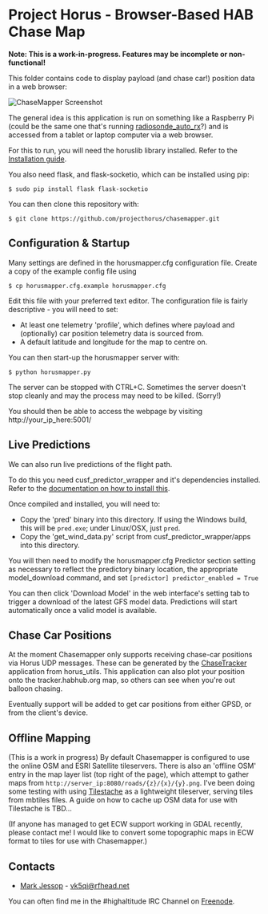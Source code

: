 # Project Horus - Browser-Based HAB Chase Map

**Note: This is a work-in-progress. Features may be incomplete or non-functional!**

This folder contains code to display payload (and chase car!) position data in a web browser:

![ChaseMapper Screenshot](https://github.com/projecthorus/chasemapper/raw/master/doc/chasemapper.jpg)

The general idea is this application is run on something like a Raspberry Pi (could be the same one that's running [radiosonde_auto_rx](https://github.com/projecthorus/radiosonde_auto_rx)?) and is accessed from a tablet or laptop computer via a web browser.

For this to run, you will need the horuslib library installed. Refer to the [Installation guide](https://github.com/projecthorus/horus_utils/wiki/1.-Dependencies-&-Installation).

You also need flask, and flask-socketio, which can be installed using pip:
```
$ sudo pip install flask flask-socketio
```

You can then clone this repository with:
```
$ git clone https://github.com/projecthorus/chasemapper.git
```

## Configuration & Startup
Many settings are defined in the horusmapper.cfg configuration file.
Create a copy of the example config file using
```
$ cp horusmapper.cfg.example horusmapper.cfg
```
Edit this file with your preferred text editor. The configuration file is fairly descriptive - you will need to set:
 * At least one telemetry 'profile', which defines where payload and (optionally) car position telemetry data is sourced from.
 * A default latitude and longitude for the map to centre on.

You can then start-up the horusmapper server with:
```
$ python horusmapper.py
```

The server can be stopped with CTRL+C. Sometimes the server doesn't stop cleanly and may the process may need to be killed. (Sorry!)

You should then be able to access the webpage by visiting http://your_ip_here:5001/

## Live Predictions
We can also run live predictions of the flight path. 

To do this you need cusf_predictor_wrapper and it's dependencies installed. Refer to the [documentation on how to install this](https://github.com/darksidelemm/cusf_predictor_wrapper/).

Once compiled and installed, you will need to: 
 * Copy the 'pred' binary into this directory. If using the Windows build, this will be `pred.exe`; under Linux/OSX, just `pred`.
 * Copy the 'get_wind_data.py' script from cusf_predictor_wrapper/apps into this directory.

You will then need to modify the horusmapper.cfg Predictor section setting as necessary to reflect the predictory binary location, the appropriate model_download command, and set `[predictor] predictor_enabled = True`

You can then click 'Download Model' in the web interface's setting tab to trigger a download of the latest GFS model data. Predictions will start automatically once a valid model is available.


## Chase Car Positions
At the moment Chasemapper only supports receiving chase-car positions via Horus UDP messages. These can be generated by the [ChaseTracker](https://github.com/projecthorus/horus_utils/wiki#chasetracker--chasecar_nogui) application from horus_utils. This application can also plot your position onto the tracker.habhub.org map, so others can see when you're out balloon chasing.

Eventually support will be added to get car positions from either GPSD, or from the client's device.


## Offline Mapping
(This is a work in progress)
By default Chasemapper is configured to use the online OSM and ESRI Satellite tileservers. There is also an 'offline OSM' entry in the map layer list (top right of the page), which attempt to gather maps from `http://server_ip:8080/roads/{z}/{x}/{y}.png`. I've been doing some testing with using [Tilestache](http://tilestache.org/) as a lightweight tileserver, serving tiles from mbtiles files. A guide on how to cache up OSM data for use with Tilestache is TBD...

(If anyone has managed to get ECW support working in GDAL recently, please contact me! I would like to convert some topographic maps in ECW format to tiles for use with Chasemapper.)


## Contacts
* [Mark Jessop](https://github.com/darksidelemm) - vk5qi@rfhead.net

You can often find me in the #highaltitude IRC Channel on [Freenode](https://webchat.freenode.net/).